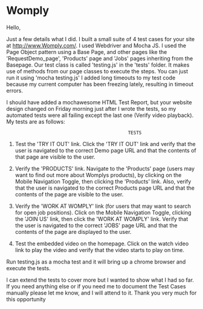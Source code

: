 # Womply

Hello,

Just a few details what I did. I built a small suite of 4 test cases for your site at http://www.Womply.com/. 
I used Webdriver and Mocha JS. I used the Page Object pattern using a Base Page, and other pages like the 'RequestDemo_page', 
'Products' page and 'Jobs' pages inheriting from the Basepage. Our test class is called 'testing.js' in the 'tests' folder. 
It makes use of methods from our page classes to execute the steps. You can just run it using 'mocha testing.js'
I added long timeouts to my test code because my current computer has been freezing lately, resulting in timeout errors.

I should have added a mochawesome HTML Test Report, but your website design changed on Friday morning just after I wrote the tests, so my automated tests were all failing except the last one (Verify video playback). My tests are as follows:
 

                                                 TESTS

1. Test the 'TRY IT OUT' link. Click the 'TRY IT OUT' link and verify that the user is navigated to the correct Demo page URL and that the contents of that page are visible to the user.

2. Verify the 'PRODUCTS' link. Navigate to the 'Products' page (users may want to find out more about Womplys products), by clicking on the Mobile Navigation Toggle, then clicking the 'Products' link. Also, verify that the user is navigated to the correct Products page URL and that the contents of the page are visible to the user.

3. Verify the 'WORK AT WOMPLY' link (for users that may want to search for open job positions). Click on the Mobile Navigation Toggle, clicking the 'JOIN US' link, then click the 'WORK AT WOMPLY' link. Verify that the user is navigated to the correct 'JOBS' page URL and that the contents of the page are displayed to the user.

4. Test the embedded video on the homepage. Click on the watch video link to play the video and verify that the video starts to play on time.

Run testing.js as a mocha test and it will bring up a chrome browser and execute the tests.

I can extend the tests to cover more but I wanted to show what I had so far. If you need anything else or if you need me to document the Test Cases manually please let me know, and I will attend to it. Thank you very much for this opportunity
